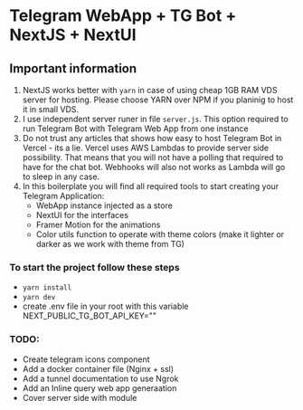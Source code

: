 # Telegram WebApp + TG Bot + NextJS + NextUI 

## Important information

1. NextJS works better with `yarn` in case of using cheap 1GB RAM VDS server for hosting. Please choose YARN over NPM if you planinig to host it in small VDS.
2. I use independent server runer in file `server.js`. This option required to run Telegram Bot with Telegram Web App from one instance
3. Do not trust any articles that shows how easy to host Telegram Bot in Vercel - its a lie. Vercel uses AWS Lambdas to provide server side possibility. That means that you will not have a polling that required to have for the chat bot. Webhooks will also not works as Lambda will go to sleep in any case.
4. In this boilerplate you will find all required tools to start creating your Telegram Application:
    - WebApp instance injected as a store
    - NextUI for the interfaces
    - Framer Motion for the animations
    - Color utils function to operate with theme colors (make it lighter or darker as we work with theme from TG)

### To start the project follow these steps
- `yarn install`
- `yarn dev`
- create .env file in your root with this variable NEXT_PUBLIC_TG_BOT_API_KEY="<YOUR-BOT-API-KEY>"

### TODO:
- Create telegram icons component
- Add a docker container file (Nginx + ssl)
- Add a tunnel documentation to use Ngrok
- Add an Inline query web app generaation
- Cover server side with module
